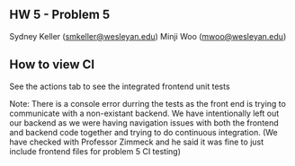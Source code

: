 ## HW 5 - Problem 5
Sydney Keller (smkeller@wesleyan.edu) Minji Woo (mwoo@wesleyan.edu)

## How to view CI
See the actions tab to see the integrated frontend unit tests

Note: There is a console error durring the tests as the front end is trying to communicate with a non-existant backend. We have intentionally left out our backend as we were having navigation issues with both the frontend and backend code together and trying to do continuous integration. (We have checked with Professor Zimmeck and he said it was fine to just include frontend files for problem 5 CI testing)
